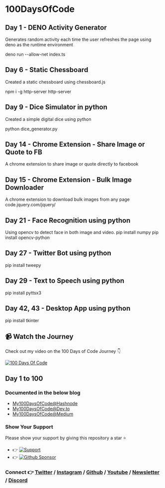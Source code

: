 # 100DaysOfCode

## Day 1 - DENO Activity Generator

Generates random activity each time the user refreshes the page using deno as the runtime environment

deno run --allow-net index.ts

## Day 6 - Static Chessboard

Created a static chessboard using chessboard.js

npm i -g http-server
http-server

## Day 9 - Dice Simulator in python

Created a simple digital dice using python 

python dice_generator.py

## Day 14 - Chrome Extension - Share Image or Quote to FB

A chrome extension to share image or quote directly to facebook

## Day 15 - Chrome Extension - Bulk Image Downloader

A chrome extension to download bulk images from any page
code.jquery.com/jquery/

## Day 21 - Face Recognition using python

Using opencv to detect face in both image and video.
pip install numpy
pip install opencv-python

## Day 27 - Twitter Bot using python
pip install tweepy

## Day 29 - Text to Speech using python
pip install pyttsx3

## Day 42, 43 - Desktop App using python
pip install tkinter

## 📹 Watch the Journey

Check out my video on the 100 Days of Code Journey 👇

[![100 Days Of Code](https://img.youtube.com/vi/JIw0QVk5yiw/0.jpg)](https://youtu.be/JIw0QVk5yiw?si=HKz46nw4kSfgxH7p)


## Day 1 to 100 
### Documented in the below blog
- [My100DaysOfCode@Hashnode](https://dhanushnehru.hashnode.dev/100daysofcode)
- [My100DaysOfCode@Dev.to](https://dev.to/dhanushnehru/my-100daysofcode-journey-56je)
- [My100DaysOfCode@Medium](https://dhanushnehru.medium.com/100daysofcode-165980f0e1f6?sk=dda3b985d7260849fa9c7d640ab6ea1e)

### Show Your Support

Please show your support by giving this repository a star ⭐

- 👉 [![Support](https://img.shields.io/badge/Support-Buy%20Me%20A%20Coffee-orange?style=flat-square)](https://ko-fi.com/dhanushnehru)
- 👉 [![Github Sponsor](https://img.shields.io/badge/Sponsor-💖-brightgreen)](https://github.com/sponsors/DhanushNehru)

### Connect 👉 [**Twitter**](https://twitter.com/Dhanush_Nehru) **/** [**Instagram**](https://www.instagram.com/dhanush_nehru/) **/** [**Github**](https://github.com/DhanushNehru/) **/** [**Youtube**](https://www.youtube.com/@dhanushnehru?sub_confirmation=1) **/** [**Newsletter**](https://dhanushn.substack.com/) **/** [**Discord**](https://discord.com/invite/Yn9g6KuWyA)

